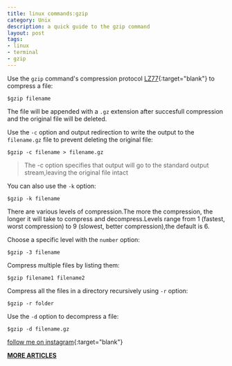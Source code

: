```yaml
---
title: linux commands:gzip
category: Unix
description: a quick guide to the gzip command 
layout: post
tags:
- linux
- terminal
- gzip
---
```



Use the `gzip` command's compression protocol [LZ77](https://en.wikipedia.org/wiki/LZ77_and_LZ78){:target="blank"} to compress a file:

`$gzip filename`

The file will be appended with a `.gz` extension after succesfull compression and the original file will be deleted.

Use the `-c` option and output redirection to write the output to the `filename.gz` file to prevent deleting the original file:

`$gzip -c filename > filename.gz`

>The -c option specifies that output will go to the standard output stream,leaving the original file intact

You can also use the `-k` option:

`$gzip -k filename`

There are various levels of compression.The more the compression, the longer it will take to compress and decompress.Levels range from 1 (fastest, worst compression) to 9 (slowest, better compression),the default is 6.

Choose a specific level with the `number` option:

`$gzip -3 filename`

Compress multiple files by listing them:

`$gzip filename1 filename2`

Compress all the files in a directory recursively using `-r` option:

 `$gzip -r folder`

Use the `-d` option to decompress a file:

 `$gzip -d filename.gz`





[follow me on instagram](https://instagram.com/devmuangi){:target="blank"}


[**MORE ARTICLES**](/blog)


